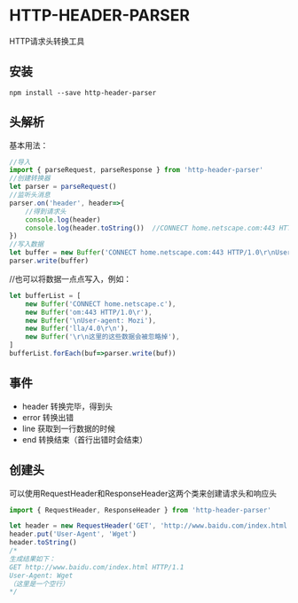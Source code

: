# HTTP-HEADER-PARSER

HTTP请求头转换工具

## 安装
```
npm install --save http-header-parser
```

## 头解析
基本用法：

```ts
//导入
import { parseRequest, parseResponse } from 'http-header-parser'			//这里值演示request转换，response也是一样的
//创建转换器
let parser = parseRequest()
//监听头消息
parser.on('header', header=>{
	//得到请求头
	console.log(header)
	console.log(header.toString())	//CONNECT home.netscape.com:443 HTTP/1.0\r\nUser-agent: Mozilla/4.0\r\n\r\n
})
//写入数据
let buffer = new Buffer('CONNECT home.netscape.com:443 HTTP/1.0\r\nUser-agent: Mozilla/4.0\r\n\r\n这里的这些数据会被忽略掉')
parser.write(buffer)
```

//也可以将数据一点点写入，例如：
```ts
let bufferList = [
	new Buffer('CONNECT home.netscape.c'),
	new Buffer('om:443 HTTP/1.0\r'),
	new Buffer('\nUser-agent: Mozi'),
	new Buffer('lla/4.0\r\n'),
	new Buffer('\r\n这里的这些数据会被忽略掉'),
]
bufferList.forEach(buf=>parser.write(buf))
```

## 事件

* header 转换完毕，得到头
* error 转换出错
* line 获取到一行数据的时候
* end 转换结束（首行出错时会结束）


## 创建头
可以使用RequestHeader和ResponseHeader这两个类来创建请求头和响应头
```ts
import { RequestHeader, ResponseHeader } from 'http-header-parser'

let header = new RequestHeader('GET', 'http://www.baidu.com/index.html', 'HTTP/1.1')
header.put('User-Agent', 'Wget')
header.toString()
/*
生成结果如下：
GET http://www.baidu.com/index.html HTTP/1.1
User-Agent: Wget
（这里是一个空行）
*/
```